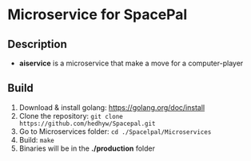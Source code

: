 # Microservice for SpacePal
## Description
* **aiservice** is a microservice that make a move for a computer-player

## Build

1. Download & install golang: https://golang.org/doc/install
2. Clone the repository: `git clone https://github.com/hedhyw/Spacepal.git`
3. Go to Microservices folder: `cd ./Spacelpal/Microservices`
4. Build: `make`
5. Binaries will be in the **./production** folder
